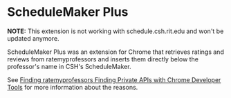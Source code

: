 # ScheduleMaker Plus

**NOTE:** This extension is not working with schedule.csh.rit.edu and won't be updated anymore.

ScheduleMaker Plus was an extension for Chrome that retrieves ratings and reviews from ratemyprofessors and inserts them directly below the professor's name in CSH's ScheduleMaker.

See [Finding ratemyprofessors Finding Private APIs with Chrome Developer Tools](https://medium.com/@williamyeny/finding-ratemyprofessors-private-api-with-chrome-developer-tools-bd6747dd228d) for more information about the reasons.
